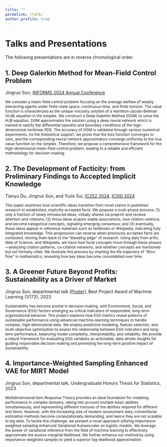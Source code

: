 ```yaml
---
title: ""
permalink: /talk/
author_profile: true
---
```


# Talks and Presentations

The following presentations are in reverse chronological order. 

## 1. Deep Galerkin Method for Mean-Field Control Problem

Jingruo Sun, [INFORMS 2024 Annual Conference](https://meetings.informs.org/wordpress/seattle2024/)

<span style="font-size:85%;"> 
We consider a mean-field control problem focusing on the average welfare of weakly interacting agents under finite-state space, continuous-time, and finite horizon. The value function is characterized as the unique viscosity solution of a Hamilton-Jacobi-Bellman (HJB) equation in the simplex. We construct a Deep Galerkin Method (DGM) to solve the HJB equation. DGM approximates the solution using a deep neural network which is trained to satisfy the differential operator and boundary conditions of the high-dimensional nonlinear PDE. The accuracy of DGM is validated through various numerical experiments. As the theoretical support, we prove that the loss function converges to zero, and the corresponding neural network approximators converge uniformly to the true value function on the simplex. Therefore, we propose a comprehensive framework for the high-dimensional mean-field control problem, leading to a reliable and efficient methodology for decision-making.
</span>

## 2. The Development of Facticity: from Preliminary Findings to Accepted Implicit Knowledge

Tianyu Du, Jingruo Sun, and Yuze Sui, [IC2S2 2024](https://ic2s2-2024.org/), [ICSSI 2024](https://www.icssi.org/)

<span style="font-size:85%;"> 
This paper examines how scientific ideas transition from novel claims in published research to established, implicitly accepted facts. We propose a multi-phase process: (1) only a fraction of newly introduced ideas, initially shared via preprint and receive attention and citations; (2) those ideas acquire stable associations, lose citation salience, and become categorical concepts, signaling emerging consensus; and (3) eventually, those ideas appear in reference materials such as textbooks or Wikipedia, indicating fully integrated knowledge. This progression can reverse when previously accepted facts are contested, moving them back to the "bleeding edge" of research. Using data from arXiv, Web of Science, and Wikipedia, we trace how focal concepts move through these phases—analyzing citation patterns, co-citation networks, and whether concepts are mentioned but not formally cited. We illustrate this process by charting the life trajectory of "Ricci flow" in mathematics, revealing how key ideas become consolidated over time. 
</span>

## 3. A Greener Future Beyond Profits: Sustainability as a Driver of Market

Jingruo Sun, departmental talk [[Poster]](/_pages/Poster-CS229.pdf), Best Project Award of Machine Learning (1/172), 2023

<span style="font-size:85%;"> 
Sustainability has become pivotal in decision-making, with Environment, Social, and Governance (ESG) factors emerging as critical indicators of responsible, long-term organizational behavior. This project explores how ESG metrics reveal patterns of sustainable performance using advanced machine-learning techniques to handle complex, high-dimensional data. We employ predictive modeling, feature selection, and multi-objective optimization to assess the relationship between ESG indicators and long-term performance, balancing model complexity, interpretability, and reliability. We provide a robust framework for evaluating ESG variables as actionable, data-driven insights for guiding responsible decision-making and promoting the long-term positive impact of sustainability. 
</span>

## 4. Importance-Weighted Sampling Enhanced VAE for MIRT Model

Jingruo Sun, departmental talk, Undergraduate Honors Thesis for Statistics, 2023

<span style="font-size:85%;"> 
Multidimensional Item Response Theory provides an ideal foundation for modeling performance in complex domains, taking into account multiple basic abilities simultaneously, and representing different mixtures of the abilities required for different test items. However, with the increasing size of modern assessment data, conventional estimation methods become computationally demanding, and hence they are not scalable to big data. To tackle this challenge, we present a novel approach utilizing importance-weighted sampling enhanced Variational Autoencoder on logistic models. We leverage the power of variational inference from the field of machine learning to effectively approximate the elusive marginal likelihood. We further enhance our method by using importance-weighted samples to yield a superior log-likelihood approximation. 
</span>
